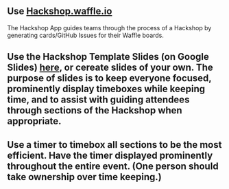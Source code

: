 ## Use [Hackshop.waffle.io](http://hackshop.waffle.io) 
The Hackshop App guides teams through the process of a Hackshop by generating cards/GitHub Issues for their Waffle boards.

## Use the Hackshop Template Slides (on Google Slides) [here](https://docs.google.com/presentation/d/1DOZ4FcHaX3QUClh_bzQ6pIu_yXm_6UpeurA8c6lqZUY/edit?usp=sharing), or cereate slides of your own. The purpose of slides is to keep everyone focused, prominently display timeboxes while keeping time, and to assist with guiding attendees through sections of the Hackshop when appropriate.

## Use a timer to timebox all sections to be the most efficient. Have the timer displayed prominently throughout the entire event. (One person should take ownership over time keeping.)
